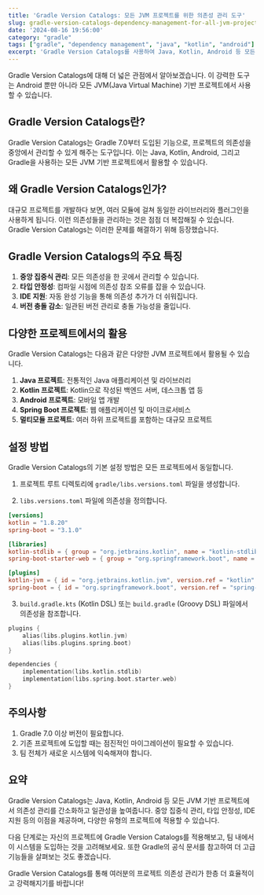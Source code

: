 ```yaml
---
title: 'Gradle Version Catalogs: 모든 JVM 프로젝트를 위한 의존성 관리 도구'
slug: gradle-version-catalogs-dependency-management-for-all-jvm-projects
date: '2024-08-16 19:56:00'
category: "gradle"
tags: ["gradle", "dependency management", "java", "kotlin", "android"]
excerpt: 'Gradle Version Catalogs를 사용하여 Java, Kotlin, Android 등 모든 JVM 기반 프로젝트의 의존성을 효율적으로 관리하는 방법을 알아봅니다.'
---
```


Gradle Version Catalogs에 대해 더 넓은 관점에서 알아보겠습니다. 이 강력한 도구는 Android 뿐만 아니라 모든 JVM(Java Virtual Machine) 기반 프로젝트에서 사용할 수 있습니다.

## Gradle Version Catalogs란?

Gradle Version Catalogs는 Gradle 7.0부터 도입된 기능으로, 프로젝트의 의존성을 중앙에서 관리할 수 있게 해주는 도구입니다. 이는 Java, Kotlin, Android, 그리고 Gradle을 사용하는 모든 JVM 기반 프로젝트에서 활용할 수 있습니다.

## 왜 Gradle Version Catalogs인가?

대규모 프로젝트를 개발하다 보면, 여러 모듈에 걸쳐 동일한 라이브러리와 플러그인을 사용하게 됩니다. 이런 의존성들을 관리하는 것은 점점 더 복잡해질 수 있습니다. Gradle Version Catalogs는 이러한 문제를 해결하기 위해 등장했습니다.

## Gradle Version Catalogs의 주요 특징

1. **중앙 집중식 관리**: 모든 의존성을 한 곳에서 관리할 수 있습니다.
2. **타입 안정성**: 컴파일 시점에 의존성 참조 오류를 잡을 수 있습니다.
3. **IDE 지원**: 자동 완성 기능을 통해 의존성 추가가 더 쉬워집니다.
4. **버전 충돌 감소**: 일관된 버전 관리로 충돌 가능성을 줄입니다.

## 다양한 프로젝트에서의 활용

Gradle Version Catalogs는 다음과 같은 다양한 JVM 프로젝트에서 활용될 수 있습니다.

1. **Java 프로젝트**: 전통적인 Java 애플리케이션 및 라이브러리
2. **Kotlin 프로젝트**: Kotlin으로 작성된 백엔드 서버, 데스크톱 앱 등
3. **Android 프로젝트**: 모바일 앱 개발
4. **Spring Boot 프로젝트**: 웹 애플리케이션 및 마이크로서비스
5. **멀티모듈 프로젝트**: 여러 하위 프로젝트를 포함하는 대규모 프로젝트

## 설정 방법

Gradle Version Catalogs의 기본 설정 방법은 모든 프로젝트에서 동일합니다.

1. 프로젝트 루트 디렉토리에 `gradle/libs.versions.toml` 파일을 생성합니다.

2. `libs.versions.toml` 파일에 의존성을 정의합니다.

```toml
[versions]
kotlin = "1.8.20"
spring-boot = "3.1.0"

[libraries]
kotlin-stdlib = { group = "org.jetbrains.kotlin", name = "kotlin-stdlib-jdk8", version.ref = "kotlin" }
spring-boot-starter-web = { group = "org.springframework.boot", name = "spring-boot-starter-web", version.ref = "spring-boot" }

[plugins]
kotlin-jvm = { id = "org.jetbrains.kotlin.jvm", version.ref = "kotlin" }
spring-boot = { id = "org.springframework.boot", version.ref = "spring-boot" }
```

3. `build.gradle.kts` (Kotlin DSL) 또는 `build.gradle` (Groovy DSL) 파일에서 의존성을 참조합니다.

```kotlin
plugins {
    alias(libs.plugins.kotlin.jvm)
    alias(libs.plugins.spring.boot)
}

dependencies {
    implementation(libs.kotlin.stdlib)
    implementation(libs.spring.boot.starter.web)
}
```

## 주의사항

1. Gradle 7.0 이상 버전이 필요합니다.
2. 기존 프로젝트에 도입할 때는 점진적인 마이그레이션이 필요할 수 있습니다.
3. 팀 전체가 새로운 시스템에 익숙해져야 합니다.

## 요약

Gradle Version Catalogs는 Java, Kotlin, Android 등 모든 JVM 기반 프로젝트에서 의존성 관리를 간소화하고 일관성을 높여줍니다. 중앙 집중식 관리, 타입 안정성, IDE 지원 등의 이점을 제공하며, 다양한 유형의 프로젝트에 적용할 수 있습니다.

다음 단계로는 자신의 프로젝트에 Gradle Version Catalogs를 적용해보고, 팀 내에서 이 시스템을 도입하는 것을 고려해보세요. 또한 Gradle의 공식 문서를 참고하여 더 고급 기능들을 살펴보는 것도 좋겠습니다.

Gradle Version Catalogs를 통해 여러분의 프로젝트 의존성 관리가 한층 더 효율적이고 강력해지기를 바랍니다!
